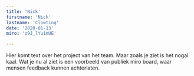 ```yaml
---
title: 'Nick'
firstname: 'Nick'
lastname: 'Clowting'
date: '2020-01-13'
miro: 'o9J_lYu1mUE'

---
```


Hier komt text over het project van het team. Maar zoals je ziet is het nogal kaal. Wat je nu al ziet is een voorbeeld van publiek miro board, waar mensen feedback kunnen achterlaten.

